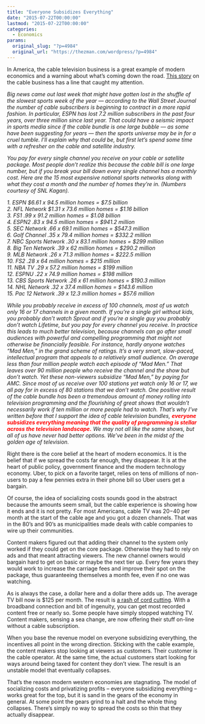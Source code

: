 ```yaml
---
title: "Everyone Subsidizes Everything"
date: "2015-07-22T00:00:00"
lastmod: "2015-07-22T00:00:00"
categories:
  - Economics
params:
  original_slug: "?p=4984"
  original_url: "https://thezman.com/wordpress/?p=4984"
---
```


In America, the cable television business is a great example of modern
economics and a warning about what’s coming down the road. <a
href="http://www.foxsports.com/college-football/outkick-the-coverage/is-espn-a-giant-bubble-about-to-burst-071215"
rel="noopener" target="_blank">This story</a> on the cable business has
a line that caught my attention.

*Big news came out last week that might have gotten lost in the shuffle
of the slowest sports week of the year — according to the Wall Street
Journal the number of cable subscribers is beginning to contract in a
more rapid fashion. In particular, ESPN has lost 7.2 million subscribers
in the past four years, over three million since last year. That could
have a seismic impact in sports media since if the cable bundle is one
large bubble — as some have been suggesting for years — then the sports
universe may be in for a cruel tumble. I’ll explain why that could be,
but first let’s spend some time with a refresher on the cable and
satellite industry.*

*You pay for every single channel you receive on your cable or satellite
package. Most people don’t realize this because the cable bill is one
large number, but if you break your bill down every single channel has a
monthly cost. Here are the 15 most expensive national sports networks
along with what they cost a month and the number of homes they’re
in. (Numbers courtesy of SNL Kagan).*

*1. ESPN $6.61 x 94.5 million homes = $7.5 billion*  
*2. NFL Network $1.31 x 73.6 million homes = $1.16 billion*  
*3. FS1 .99 x 91.2 million homes = $1.08 billion*  
*4. ESPN2 .83 x 94.5 million homes = $941.2 million*  
*5. SEC Network .66 x 69.1 million homes = $547.3 million*  
*6. Golf Channel .35 x 79.4 million homes = $332.2 million*  
*7. NBC Sports Network .30 x 83.1 million homes = $299 million*  
*8. Big Ten Network .39 x 62 million homes = $290.2 million*  
*9. MLB Network .26 x 71.3 million homes = $222.5 million*  
*10. FS2 .28 x 64 million homes = $215 million*  
*11. NBA TV .29 x 57.2 million homes = $199 million*  
*12. ESPNU .22 x 74.9 million homes = $198 million*  
*13. CBS Sports Network .26 x 61 million homes = $190.3 million*  
*14. NHL Network .32 x 37.4 million homes = $143.6 million*  
*15. Pac 12 Network .39 x 12.3 million homes = $57.6 million*

*While you probably receive in excess of 100 channels, most of us watch
only 16 or 17 channels in a given month. If you’re a single girl without
kids, you probably don’t watch Sprout and if you’re a single guy you
probably don’t watch Lifetime, but you pay for every channel you
receive. In practice this leads to much better television, because
channels can go after small audiences with powerful and compelling
programming that might not otherwise be financially feasible. For
instance, hardly anyone watches “Mad Men,” in the grand scheme of
ratings. It’s a very smart, slow-paced, intellectual program that
appeals to a relatively small audience. On average less than four
million people watch each episode of “Mad Men.” That leaves over 90
million people who receive the channel and the show but don’t watch. Yet
these non-viewers subsidize “Mad Men,” by paying for AMC. Since most of
us receive over 100 stations yet watch only 16 or 17, we all pay for in
excess of 80 stations that we don’t watch. One positive result of the
cable bundle has been a tremendous amount of money rolling into
television programming and the flourishing of great shows that wouldn’t
necessarily work if ten million or more people had to watch. That’s why
I’ve written before that I support the idea of cable television bundles,
<span style="color: #ff0000;">**everyone subsidizes everything meaning
that the quality of programming is stellar across the television
landscape.** </span>We may not all like the same shows, but all of us
have never had better options. We’ve been in the midst of the golden age
of television.*

Right there is the core belief at the heart of modern economics. It is
the belief that if we spread the costs far enough, they disappear. It is
at the heart of public policy, government finance and the modern
technology economy. Uber, to pick on a favorite target, relies on tens
of millions of non-users to pay a few pennies extra in their phone bill
so Uber users get a bargain.

Of course, the idea of socializing costs sounds good in the abstract
because the amounts seem small, but the cable experience is showing how
it ends and it is not pretty. For most Americans, cable TV was $20-$40
per month at the start of the cable age and you got a dozen channels.
That was in the 80’s and 90’s as municipalities made deals with cable
companies to wire up their communities.

Content makers figured out that adding their channel to the system only
worked if they could get on the core package. Otherwise they had to rely
on ads and that meant attracting viewers. The new channel owners would
bargain hard to get on basic or maybe the next tier up. Every few years
they would work to increase the carriage fees and improve their spot on
the package, thus guaranteeing themselves a month fee, even if no one
was watching.

As is always the case, a dollar here and a dollar there adds up. The
average TV bill now is $125 per month. The result is
<a href="http://www.digitaltrends.com/topic/cord-cutting-101/"
rel="noopener" target="_blank">a rash of cord cutting</a>. With a
broadband connection and bit of ingenuity, you can get most recorded
content free or nearly so. Some people have simply stopped watching TV.
Content makers, sensing a sea change, are now offering their stuff
on-line without a cable subscription.

When you base the revenue model on everyone subsidizing everything, the
incentives all point in the wrong direction. Sticking with the cable
example, the content makers stop looking at viewers as customers. Their
customer is the cable operator. At the same time, the actual customers
start looking for ways around being taxed for content they don’t view.
The result is an unstable model that eventually collapses.

That’s the reason modern western economies are stagnating. The model of
socializing costs and privatizing profits – everyone subsidizing
everything – works great for the top, but it is sand in the gears of the
economy in general. At some point the gears grind to a halt and the
whole thing collapses. There’s simply no way to spread the costs so thin
that they actually disappear.
